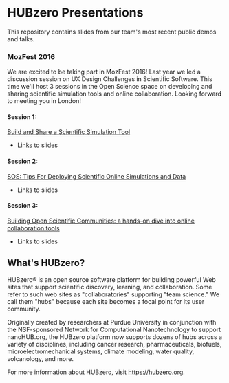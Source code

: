 # HUBzero Presentations

This repository contains slides from our team's most recent public demos and talks.

### MozFest 2016 ###
We are excited to be taking part in MozFest 2016! Last year we led a discussion session on UX Design Challenges in Scientific Software. This time we'll host 3 sessions in the Open Science space on developing and sharing scientific simulation tools and online collaboration. Looking forward to meeting you in London!

#### Session 1: ####
[Build and Share a Scientific Simulation Tool](https://github.com/MozillaFoundation/mozfest-program-2016/issues/415)
 * Links to slides

#### Session 2: ####

[SOS: Tips For Deploying Scientific Online Simulations and Data](https://github.com/MozillaFoundation/mozfest-program-2016/issues/820)
 * Links to slides

#### Session 3: ####

[Building Open Scientific Communities: a hands-on dive into online collaboration tools](https://github.com/MozillaFoundation/mozfest-program-2016/issues/416)
 * Links to slides

## What's HUBzero?

HUBzero® is an open source software platform for building powerful Web sites that support scientific discovery, learning, and collaboration. Some refer to such web sites as "collaboratories" supporting "team science." We call them "hubs" because each site becomes a focal point for its user community.

Originally created by researchers at Purdue University in conjunction with the NSF-sponsored Network for Computational Nanotechnology to support nanoHUB.org, the HUBzero platform now supports dozens of hubs across a variety of disciplines, including cancer research, pharmaceuticals, biofuels, microelectromechanical systems, climate modeling, water quality, volcanology, and more.

For more information about HUBzero, visit https://hubzero.org.
